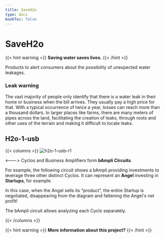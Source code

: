 ```yaml
---
title: SaveH2o
type: docs
bookToc: false
---
```


# SaveH2o

{{< hint warning >}}
**Saving water saves lives.**
{{< /hint >}}

Products to alert consumers about the possibility of unexpected water leakages.

### Leak warning

The vast majority of people only identify that there is a water leak in their home or business when the bill arrives. They usually pay a high price for that. With a typical occurrence of twice a year, losses can reach more than a thousand dollars. In larger places like farms, there are many meters of pipes across the land, facilitating the creation of leaks, through roots and other uses of the terrain and making it difficult to locate leaks.


## H2o-1-usb

{{< columns >}}
![h2o-1-usb-r1](https://user-images.githubusercontent.com/86032/93647669-52c6b980-f9df-11ea-9592-127e746933c8.jpg)

<--->
Cyclos and Business Amplifiers form **bAmpli Circuits**.

For example, the following circuit shows a bAmpli providing investments to leverage three other distinct Cyclos. It can represent an **Angel** investing in **Startups**, for example.

In this case, when the Angel sells its “product”, the entire Startup is negotiated, disappearing from the diagram and fattening the Angel's net profit!

The bAmpli circuit allows analyzing each Cyclo separately.

{{< /columns >}}

{{< hint warning >}}
**More information about this project?**
{{< /hint >}}
